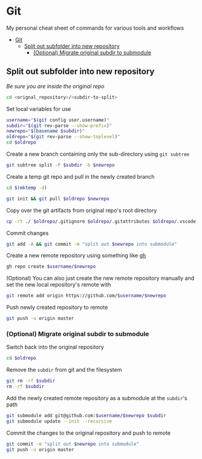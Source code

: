 # Git

My personal cheat sheet of commands for various tools and workflows

- [Git](#git)
  - [Split out subfolder into new repository](#split-out-subfolder-into-new-repository)
    - [(Optional) Migrate original subdir to submodule](#optional-migrate-original-subdir-to-submodule)

## Split out subfolder into new repository

*Be sure you are inside the original repo*

```sh
cd <orignal_repository>/<subdir-to-split>
```

Set local variables for use

```sh
username="$(git config user.username)"
subdir="$(git rev-parse --show-prefix)"
newrepo="$(basename $subdir)"
oldrepo="$(git rev-parse --show-toplevel)"
cd $oldrepo
```

Create a new branch containing only the sub-directory using `git subtree`

```sh
git subtree split -P $subdir -b $newrepo
```

Create a temp git repo and pull in the newly created branch

```sh
cd $(mktemp -d)

git init && git pull $oldrepo $newrepo
```

Copy over the git artifacts from original repo's root directory

```sh
cp -rt ./ $oldrepo/.gitignore $oldrepo/.gitattributes $oldrepo/.vscode
```

Commit changes

```sh
git add -A && git commit -m "split out $newrepo into submodule"
```

Create a new remote repository using something like [gh](https://github.com/cli/cli)

```sh
gh repo create $username/$newrepo
```

(Optional) You can also just create the new remote repository manually and set the new local repository's remote with

```sh
git remote add origin https://github.com/$username/$newrepo
```

Push newly created repository to remote

```sh
git push -u origin master
```

### (Optional) Migrate original subdir to submodule

Switch back into the original repository

```sh
cd $oldrepo
```

Remove the `subdir` from git and the filesystem

```sh
git rm -rf $subdir
rm -rf $subdir
```

Add the newly created remote repository as a submodule at the `subdir`'s path

```sh
git submodule add git@github.com:$username/$newrepo $subdir
git submodule update --init --recursive
```

Commit the changes to the original repository and push to remote

```sh
git commit -m "split out $newrepo into submodule"
git push -u origin master
```

